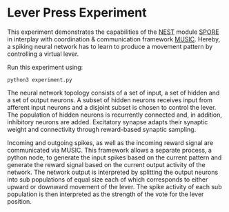 # Lever Press Experiment

This experiment demonstrates the capabilities of the [NEST](https://github.com/nest/nest-simulator) module
[SPORE](https://github.com/IGITUGraz/spore-nest-module) in interplay with coordination & communication framework [MUSIC](https://github.com/INCF/MUSIC).
Hereby, a spiking neural network has to learn to produce a movement pattern by controlling a virtual lever.

Run this experiment using:

```
python3 experiment.py
```

The neural network topology consists of a set of input, a set of hidden and a set of output neurons.
A subset of hidden neurons receives input from afferent input neurons and a disjoint subset is chosen to control the lever. The population of hidden neurons is recurrently connected and, in addition, inhibitory neurons are added.
Excitatory synapse adapts their synaptic weight and connectivity through reward-based synaptic sampling.

Incoming and outgoing spikes, as well as the incoming reward signal are communicated via MUSIC.
This framework allows a separate process, a python node, to generate the input spikes based on the current pattern and generate
the reward signal based on the current output activity of the network.
The network output is interpreted by splitting the output neurons into sub populations of equal size each of which corresponds to either upward or downward movement of the lever.
The spike activity of each sub population is then interpreted as the strength of the vote for the lever position.

